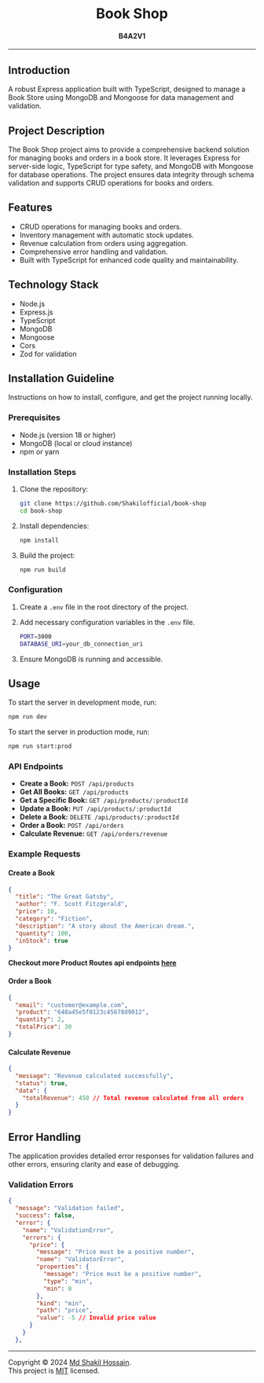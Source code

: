 <div align="center">
  <h1>Book Shop</h1>
  <h4>B4A2V1</h4>
</div>

---

## Introduction

A robust Express application built with TypeScript, designed to manage a Book Store using MongoDB and Mongoose for data management and validation.

## Project Description

The Book Shop project aims to provide a comprehensive backend solution for managing books and orders in a book store. It leverages Express for server-side logic, TypeScript for type safety, and MongoDB with Mongoose for database operations. The project ensures data integrity through schema validation and supports CRUD operations for books and orders.

## Features

- CRUD operations for managing books and orders.
- Inventory management with automatic stock updates.
- Revenue calculation from orders using aggregation.
- Comprehensive error handling and validation.
- Built with TypeScript for enhanced code quality and maintainability.

## Technology Stack

- Node.js
- Express.js
- TypeScript
- MongoDB
- Mongoose
- Cors
- Zod for validation

## Installation Guideline

Instructions on how to install, configure, and get the project running locally.

### Prerequisites

- Node.js (version 18 or higher)
- MongoDB (local or cloud instance)
- npm or yarn

### Installation Steps

1. Clone the repository:

   ```bash
   git clone https://github.com/Shakilofficial/book-shop
   cd book-shop
   ```

2. Install dependencies:

   ```bash
   npm install
   ```

3. Build the project:
   ```bash
   npm run build
   ```

### Configuration

1. Create a `.env` file in the root directory of the project.
2. Add necessary configuration variables in the `.env` file.

   ```bash
   PORT=3000
   DATABASE_URI=your_db_connection_uri
   ```

3. Ensure MongoDB is running and accessible.

## Usage

To start the server in development mode, run:

```bash
npm run dev
```

To start the server in production mode, run:

```bash
npm run start:prod
```

### API Endpoints

- **Create a Book:** `POST /api/products`
- **Get All Books:** `GET /api/products`
- **Get a Specific Book:** `GET /api/products/:productId`
- **Update a Book:** `PUT /api/products/:productId`
- **Delete a Book:** `DELETE /api/products/:productId`
- **Order a Book:** `POST /api/orders`
- **Calculate Revenue:** `GET /api/orders/revenue`

### Example Requests

#### Create a Book

```json
{
  "title": "The Great Gatsby",
  "author": "F. Scott Fitzgerald",
  "price": 10,
  "category": "Fiction",
  "description": "A story about the American dream.",
  "quantity": 100,
  "inStock": true
}
```

**Checkout more Product Routes api endpoints [here](#api-endpoints)**

#### Order a Book

```json
{
  "email": "customer@example.com",
  "product": "648a45e5f0123c45678d9012",
  "quantity": 2,
  "totalPrice": 30
}
```

#### Calculate Revenue

```json
{
  "message": "Revenue calculated successfully",
  "status": true,
  "data": {
    "totalRevenue": 450 // Total revenue calculated from all orders
  }
}
```

## Error Handling

The application provides detailed error responses for validation failures and other errors, ensuring clarity and ease of debugging.

### Validation Errors

```json
{
  "message": "Validation failed",
  "success": false,
  "error": {
    "name": "ValidationError",
    "errors": {
      "price": {
        "message": "Price must be a positive number",
        "name": "ValidatorError",
        "properties": {
          "message": "Price must be a positive number",
          "type": "min",
          "min": 0
        },
        "kind": "min",
        "path": "price",
        "value": -5 // Invalid price value
      }
    }
  },
```

---

Copyright © 2024 [Md Shakil Hossain](https://github.com/Shakilofficial).<br />
This project is [MIT](https://github.com/Shakilofficial/book-shop/blob/main/LICENSE) licensed.
